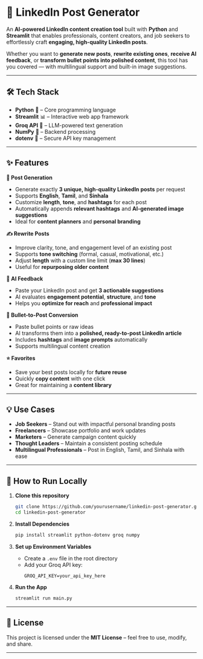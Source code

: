 # 💼 LinkedIn Post Generator

An **AI-powered LinkedIn content creation tool** built with **Python** and **Streamlit** that enables professionals, content creators, and job seekers to effortlessly craft **engaging, high-quality LinkedIn posts**.  

Whether you want to **generate new posts**, **rewrite existing ones**, **receive AI feedback**, or **transform bullet points into polished content**, this tool has you covered — with multilingual support and built-in image suggestions.

---

## 🛠 Tech Stack
- **Python** 🐍 – Core programming language
- **Streamlit** 📊 – Interactive web app framework
- **Groq API** 🤖 – LLM-powered text generation
- **NumPy** 🔢 – Backend processing
- **dotenv** 🔐 – Secure API key management

---

## ✨ Features

**📝 Post Generation**
- Generate exactly **3 unique, high-quality LinkedIn posts** per request  
- Supports **English**, **Tamil**, and **Sinhala**  
- Customize **length**, **tone**, and **hashtags** for each post  
- Automatically appends **relevant hashtags** and **AI-generated image suggestions**  
- Ideal for **content planners** and **personal branding**

**✍️ Rewrite Posts**
- Improve clarity, tone, and engagement level of an existing post  
- Supports **tone switching** (formal, casual, motivational, etc.)  
- Adjust **length** with a custom line limit (**max 30 lines**)  
- Useful for **repurposing older content**

**🤖 AI Feedback**
- Paste your LinkedIn post and get **3 actionable suggestions**  
- AI evaluates **engagement potential**, **structure**, and **tone**  
- Helps you **optimize for reach** and **professional impact**

**📌 Bullet-to-Post Conversion**
- Paste bullet points or raw ideas  
- AI transforms them into a **polished, ready-to-post LinkedIn article**  
- Includes **hashtags** and **image prompts** automatically  
- Supports multilingual content creation

**⭐ Favorites**
- Save your best posts locally for **future reuse**  
- Quickly **copy content** with one click  
- Great for maintaining a **content library**

---

## 💡 Use Cases
- **Job Seekers** – Stand out with impactful personal branding posts  
- **Freelancers** – Showcase portfolio and work updates  
- **Marketers** – Generate campaign content quickly  
- **Thought Leaders** – Maintain a consistent posting schedule  
- **Multilingual Professionals** – Post in English, Tamil, and Sinhala with ease  

---

## 🚀 How to Run Locally

1. **Clone this repository**
   ```bash
   git clone https://github.com/yourusername/linkedin-post-generator.git
   cd linkedin-post-generator
   ```

2. **Install Dependencies**
   ```bash
   pip install streamlit python-dotenv groq numpy 
   ```

3. **Set up Environment Variables**
   - Create a `.env` file in the root directory  
   - Add your Groq API key:  
     ```
     GROQ_API_KEY=your_api_key_here
     ```

4. **Run the App**
   ```bash
   streamlit run main.py
   ```

---

## 📜 License
This project is licensed under the **MIT License** – feel free to use, modify, and share.

---
